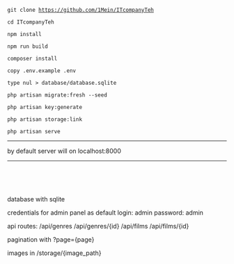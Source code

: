 <code>git clone https://github.com/1Mein/ITcompanyTeh</code>

<code>cd ITcompanyTeh</code>

<code>npm install</code>

<code>npm run build</code>

<code>composer install</code>

<code>copy .env.example .env</code>

<code>type nul > database/database.sqlite</code>

<code>php artisan migrate:fresh --seed</code>

<code>php artisan key:generate</code>

<code>php artisan storage:link</code>

<code>php artisan serve</code>

<hr>
by default server will on localhost:8000 
<hr>
<br><br><br>

database with sqlite

credentials for admin panel as default
login: admin
password: admin 


api routes:
/api/genres
/api/genres/{id}
/api/films
/api/films/{id}

pagination with 
?page={page}

images in 
/storage/{image_path}




